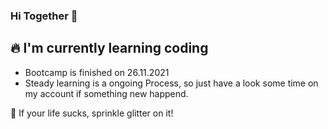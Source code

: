 ### Hi Together 👋

## :fire: I'm currently learning coding

- Bootcamp is finished on 26.11.2021
- Steady learning is a ongoing Process, so just have a look some time on my account if something new happend.

💖 If your life sucks, sprinkle glitter on it!
